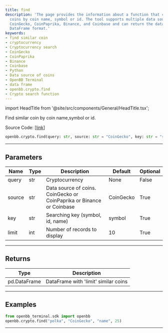 ```yaml
---
title: find
description: 'The page provides the information about a function that can find similar
  coins by coin name, symbol or id. The tool supports multiple data sources including:
  CoinGecko, CoinPaprika, Binance, and Coinbase and can return the data in a Pandas
  DataFrame format.'
keywords:
- find similar coin
- cryptocurrency
- Cryptocurrency search
- CoinGecko
- CoinPaprika
- Binance
- Coinbase
- Python
- Data source of coins
- OpenBB Terminal
- data frame
- openbb.crypto.find
- Crypto search function
---
```


import HeadTitle from '@site/src/components/General/HeadTitle.tsx';

<HeadTitle title="crypto.find - Reference | OpenBB SDK Docs" />

Find similar coin by coin name,symbol or id.

Source Code: [[link](https://github.com/OpenBB-finance/OpenBBTerminal/tree/main/openbb_terminal/cryptocurrency/crypto_models.py#L9)]

```python
openbb.crypto.find(query: str, source: str = "CoinGecko", key: str = "symbol", limit: int = 10)
```

---

## Parameters

| Name | Type | Description | Default | Optional |
| ---- | ---- | ----------- | ------- | -------- |
| query | str | Cryptocurrency | None | False |
| source | str | Data source of coins.  CoinGecko or CoinPaprika or Binance or Coinbase | CoinGecko | True |
| key | str | Searching key (symbol, id, name) | symbol | True |
| limit | int | Number of records to display | 10 | True |


---

## Returns

| Type | Description |
| ---- | ----------- |
| pd.DataFrame | DataFrame with 'limit' similar coins |
---

## Examples

```python
from openbb_terminal.sdk import openbb
openbb.crypto.find("polka", "CoinGecko", "name", 25)
```

---
